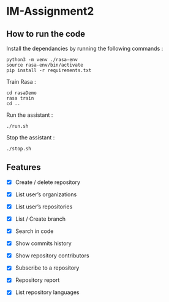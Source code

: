 # IM-Assignment2

## How to run the code

Install the dependancies by running the following commands : 

```
python3 -m venv ./rasa-env
source rasa-env/bin/activate
pip install -r requirements.txt
```

Train Rasa :
```
cd rasaDemo
rasa train
cd ..
```

Run the assistant : 
```
./run.sh
```

Stop the assistant : 
```
./stop.sh
```

## Features

- [x] Create / delete repository  
- [x] List user’s organizations  
- [x] List user’s repositories  
- [x] List / Create branch  
- [x] Search in code  
- [x] Show commits history  
- [x] Show repository contributors  
- [x] Subscribe to a repository  
- [x] Repository report
- [x] List repository languages


